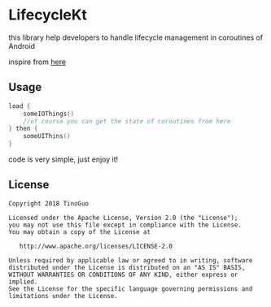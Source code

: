 # LifecycleKt

this library help developers to handle lifecycle management in coroutines of Android

inspire from [here](https://hellsoft.se/simple-asynchronous-loading-with-kotlin-coroutines-f26408f97f46)

## Usage
```kotlin
load {
    someIOThings()
    //of course you can get the state of coroutines from here
} then {
    someUIThins()
}
```
code is very simple, just enjoy it!

License
-------

    Copyright 2018 TinoGuo

    Licensed under the Apache License, Version 2.0 (the "License");
    you may not use this file except in compliance with the License.
    You may obtain a copy of the License at

       http://www.apache.org/licenses/LICENSE-2.0

    Unless required by applicable law or agreed to in writing, software
    distributed under the License is distributed on an "AS IS" BASIS,
    WITHOUT WARRANTIES OR CONDITIONS OF ANY KIND, either express or implied.
    See the License for the specific language governing permissions and
    limitations under the License.